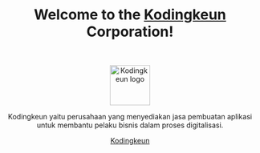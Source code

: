 <h1 align="center">Welcome to the <a href="https://www.kodingkeun.com">Kodingkeun</a> Corporation!</h1><br>

<p align="center">
  <a href="https://www.kodingkeun.com">
    <img src="https://kodingkeun.com/favicon-96x96.png" alt="Kodingkeun logo" height="80">
  </a>
</p>

<p align="center">
  Kodingkeun yaitu perusahaan yang menyediakan jasa pembuatan aplikasi untuk membantu pelaku bisnis dalam proses digitalisasi.
</p>

<p align="center">
  <a href="https://www.kodingkeun.com">Kodingkeun</a>
</p>
